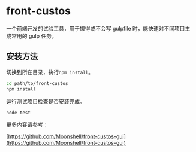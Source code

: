 # front-custos

一个前端开发的试验工具，用于懒得或不会写 gulpfile 时，能快速对不同项目生成常用的 gulp 任务。

## 安装方法

切换到所在目录，执行`npm install`。

```bash
cd path/to/front-custos
npm install
```

运行测试项目检查是否安装完成。

```bash
node test
```

更多内容请参考：

[https://github.com/Moonshell/front-custos-gui](https://github.com/Moonshell/front-custos-gui)
